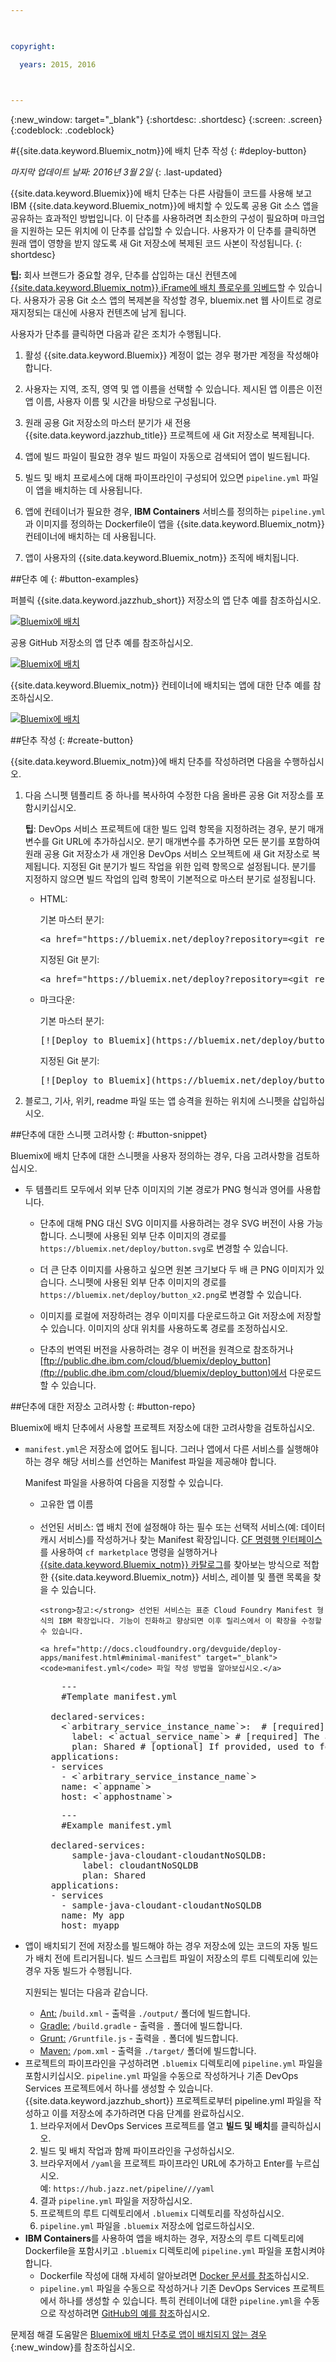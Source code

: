 ```yaml
---

 

copyright:

  years: 2015, 2016

 

---
```


{:new_window: target="_blank"}
{:shortdesc: .shortdesc}
{:screen: .screen}
{:codeblock: .codeblock}


#{{site.data.keyword.Bluemix_notm}}에 배치 단추 작성 {: #deploy-button} 

*마지막 업데이트 날짜: 2016년 3월 2일*
{: .last-updated} 

{{site.data.keyword.Bluemix}}에 배치 단추는 다른 사람들이 코드를 사용해 보고 IBM {{site.data.keyword.Bluemix_notm}}에 배치할 수 있도록 공용 Git 소스 앱을 공유하는 효과적인 방법입니다. 이 단추를 사용하려면 최소한의 구성이 필요하며 마크업을 지원하는 모든 위치에 이 단추를 삽입할 수 있습니다. 사용자가 이 단추를 클릭하면 원래 앱이 영향을 받지 않도록 새 Git 저장소에 복제된 코드 사본이 작성됩니다. 
{: shortdesc} 

**팁:** 회사 브랜드가 중요할 경우, 단추를 삽입하는 대신 컨텐츠에 [{{site.data.keyword.Bluemix_notm}} iFrame에 배치 플로우를 임베드](../develop/deploy_button_embed.html)할 수 있습니다. 사용자가 공용 Git 소스 앱의 복제본을 작성할 경우, bluemix.net 웹 사이트로 경로 재지정되는 대신에 사용자 컨텐츠에 남게 됩니다. 

사용자가 단추를 클릭하면 다음과 같은 조치가 수행됩니다. 

1. 활성 {{site.data.keyword.Bluemix}} 계정이 없는 경우 평가판 계정을 작성해야 합니다. 

2. 사용자는 지역, 조직, 영역 및 앱 이름을 선택할 수 있습니다. 제시된 앱 이름은 이전 앱 이름, 사용자 이름 및 시간을 바탕으로 구성됩니다. 

3. 원래 공용 Git 저장소의 마스터 분기가 새 전용 {{site.data.keyword.jazzhub_title}} 프로젝트에 새 Git 저장소로 복제됩니다. 

4. 앱에 빌드 파일이 필요한 경우 빌드 파일이 자동으로 검색되어 앱이 빌드됩니다. 

5. 빌드 및 배치 프로세스에 대해 파이프라인이 구성되어 있으면 `pipeline.yml` 파일이 앱을 배치하는 데 사용됩니다.

6. 앱에 컨테이너가 필요한 경우, **IBM Containers** 서비스를 정의하는 `pipeline.yml`과 이미지를 정의하는 Dockerfile이 앱을 {{site.data.keyword.Bluemix_notm}} 컨테이너에 배치하는 데 사용됩니다. 

7. 앱이 사용자의 {{site.data.keyword.Bluemix_notm}} 조직에 배치됩니다. 

##단추 예 {: #button-examples} 

퍼블릭 {{site.data.keyword.jazzhub_short}} 저장소의 앱 단추 예를 참조하십시오.

<p>
<a class="xref" href="https://bluemix.net/deploy?repository=https://hub.jazz.net/git/idsorg/sample-java-cloudant" target="_blank" title="(새 탭 또는 창에서 열림)"><img class="image" src="images/deploy_buttonx2.png" alt="Bluemix에 배치" /></a>
</p> 

공용 GitHub 저장소의 앱 단추 예를 참조하십시오. 

<p>
<a class="xref" href="https://bluemix.net/deploy?repository=https://github.com/ibmjstart/bluemix-node-mysql-uploader" target="_blank" title="(새 탭 또는 창에서 열림)"><img class="image" src="images/deploy_buttonx2.png" alt="Bluemix에 배치" /></a>
</p> 

{{site.data.keyword.Bluemix_notm}} 컨테이너에 배치되는 앱에 대한 단추 예를 참조하십시오. 

<p>
<a class="xref" href="https://bluemix.net/deploy?repository=https://github.com/Puquios/hello-containers" target="_blank" title="(새 탭 또는 창에서 열림)"><img class="image" src="images/deploy_buttonx2.png" alt="Bluemix에 배치" /></a>
</p> 

##단추 작성 {: #create-button}

{{site.data.keyword.Bluemix_notm}}에 배치 단추를 작성하려면 다음을 수행하십시오. 

<ol>
<li> 다음 스니펫 템플리트 중 하나를 복사하여 수정한 다음 올바른 공용 Git 저장소를 포함시키십시오.
<p></p>
<p>
<strong>팁</strong>: DevOps 서비스 프로젝트에 대한 빌드 입력 항목을 지정하려는 경우, 분기 매개변수를 Git URL에 추가하십시오. 분기 매개변수를 추가하면 모든 분기를 포함하여 원래 공용 Git 저장소가 새 개인용 DevOps 서비스 오브젝트에 새 Git 저장소로 복제됩니다. 지정된 Git 분기가 빌드 작업을 위한 입력 항목으로 설정됩니다. 분기를 지정하지 않으면 빌드 작업의 입력 항목이 기본적으로 마스터 분기로 설정됩니다.
</p>
<ul>
<li>HTML:
<p>
기본 마스터 분기:
</p>
<pre class="codeblock">
&lt;a href="https://bluemix.net/deploy?repository=&lt;git_repository_URL>" # [required]&gt;&lt;img src="https://bluemix.net/deploy/button.png" alt="Deploy to Bluemix"&gt;&lt;/a&gt;
</pre>
<p>
지정된 Git 분기:
</p>
<pre class="codeblock">
&lt;a href="https://bluemix.net/deploy?repository=&lt;git_repository_URL&gt;&branch=&lt;git_branch>" # [required]&gt;&lt;img src="https://bluemix.net/deploy/button.png" alt="Deploy to Bluemix"&gt;&lt;/a&gt;
</pre>
</li>
<li>마크다운:
<p>
기본 마스터 분기:
</p>
<pre class="codeblock">
[&excl;[Deploy to Bluemix]&lpar;https://bluemix.net/deploy/button.png&rpar;]&lpar;https://bluemix.net/deploy?repository=&lt;git_repository_URL> # [required]&rpar;
</pre>
<p>지정된 Git 분기:
</p>
<pre class="codeblock">
[&excl;[Deploy to Bluemix]&lpar;https://bluemix.net/deploy/button.png&rpar;]&lpar;https://bluemix.net/deploy?repository=&lt;git_repository_URL> &branch=&lt;git_branch&gt; # [required]&rpar;
</pre>
</li>
</ul>
</li>
<li>블로그, 기사, 위키, readme 파일 또는 앱 승격을 원하는 위치에 스니펫을 삽입하십시오.
</li>
</ol>

##단추에 대한 스니펫 고려사항 {: #button-snippet}

Bluemix에 배치 단추에 대한 스니펫을 사용자 정의하는 경우, 다음 고려사항을 검토하십시오. 

* 두 템플리트 모두에서 외부 단추 이미지의 기본 경로가 PNG 형식과 영어를 사용합니다. 

    * 단추에 대해 PNG 대신 SVG 이미지를 사용하려는 경우 SVG 버전이 사용 가능합니다. 스니펫에 사용된 외부 단추 이미지의 경로를 `https://bluemix.net/deploy/button.svg`로 변경할 수 있습니다.
	
	* 더 큰 단추 이미지를 사용하고 싶으면 원본 크기보다 두 배 큰 PNG 이미지가 있습니다. 스니펫에 사용된 외부 단추 이미지의 경로를 `https://bluemix.net/deploy/button_x2.png`로 변경할 수 있습니다. 
	
	* 이미지를 로컬에 저장하려는 경우 이미지를 다운로드하고 Git 저장소에 저장할 수 있습니다. 이미지의 상대 위치를 사용하도록 경로를 조정하십시오. 
	
	* 단추의 번역된 버전을 사용하려는 경우 이 버전을 원격으로 참조하거나 [ftp://public.dhe.ibm.com/cloud/bluemix/deploy_button](ftp://public.dhe.ibm.com/cloud/bluemix/deploy_button)에서 다운로드할 수 있습니다. 
	
##단추에 대한 저장소 고려사항 {: #button-repo} 

Bluemix에 배치 단추에서 사용할 프로젝트 저장소에 대한 고려사항을 검토하십시오. 

<ul>
<li><code>manifest.yml</code>은 저장소에 없어도 됩니다. 그러나 앱에서 다른 서비스를 실행해야 하는 경우 해당 서비스를 선언하는 Manifest 파일을 제공해야 합니다.  

Manifest 파일을 사용하여 다음을 지정할 수 있습니다. 
    <ul>
    <li>고유한 앱 이름</li>  
    <li>선언된 서비스: 앱 배치 전에 설정해야 하는 필수 또는 선택적 서비스(예: 데이터 캐시 서비스)를 작성하거나 찾는 Manifest 확장입니다. <a href="https://github.com/cloudfoundry/cli/releases">CF 명령행 인터페이스</a>를 사용하여 <code>cf marketplace</code> 명령을 실행하거나 <a href="https://console.ng.bluemix.net/?ssoLogout=true&cm_mmc=developerWorks-_-dWdevcenter-_-devops-services-_-lp#/store">{{site.data.keyword.Bluemix_notm}} 카탈로그</a>를 찾아보는 방식으로 적합한 {{site.data.keyword.Bluemix_notm}} 서비스, 레이블 및 플랜 목록을 찾을 수 있습니다.
    
    <strong>참고:</strong> 선언된 서비스는 표준 Cloud Foundry Manifest 형식의 IBM 확장입니다. 기능이 진화하고 향상되면 이후 릴리스에서 이 확장을 수정할 수 있습니다.
	
	<a href="http://docs.cloudfoundry.org/devguide/deploy-apps/manifest.html#minimal-manifest" target="_blank"><code>manifest.yml</code> 파일 작성 방법을 알아보십시오.</a>  
<pre class="codeblock">
	---
    #Template manifest.yml

  declared-services:
    &lt;`arbitrary_service_instance_name`&gt;:  # [required]
      label: &lt;`actual_service_name`&gt; # [required] The actual service name from market place
      plan: Shared # [optional] If provided, used to fetch the declared service. Otherwise, defaults to 'Free' or 'free'.
  applications:
  - services
    - &lt;`arbitrary_service_instance_name`&gt;
    name: &lt;`appname`&gt;
    host: &lt;`apphostname`&gt;
</pre>

<pre class="codeblock">
	---
    #Example manifest.yml

  declared-services: 
      sample-java-cloudant-cloudantNoSQLDB:
        label: cloudantNoSQLDB
        plan: Shared
  applications:
  - services
    - sample-java-cloudant-cloudantNoSQLDB
    name: My app
    host: myapp
</pre>
   </li>
   </ul>
	<li> 앱이 배치되기 전에 저장소를 빌드해야 하는 경우 저장소에 있는 코드의 자동 빌드가 배치 전에 트리거됩니다. 빌드 스크립트 파일이 저장소의 루트 디렉토리에 있는 경우 자동 빌드가 수행됩니다.
	
지원되는 빌더는 다음과 같습니다.
<ul>
		<li> <a href="http://ant.apache.org/manual/using.html" target="_blank">Ant:</a> /<code>build.xml</code> - 출력을 <code>./output/</code> 폴더에 빌드합니다. </li>
		<li> <a href="http://docs.cloudfoundry.org/buildpacks/java/build-tool-int.html#gradle" target="_blank">Gradle:</a> <code>/build.gradle</code> - 출력을 <code>.</code> 폴더에 빌드합니다. </li>
				<li> <a href="http://gruntjs.com/getting-started#the-gruntfile" target="_blank">Grunt:</a> <code>/Gruntfile.js</code> - 출력을 <code>.</code> 폴더에 빌드합니다. </li>
		<li> <a href="http://docs.cloudfoundry.org/buildpacks/java/build-tool-int.html#maven" target="_blank">Maven:</a> <code>/pom.xml</code> - 출력을 <code>./target/</code> 폴더에 빌드합니다.</li>
	   </ul>
	</li>	
	<li>프로젝트의 파이프라인을 구성하려면 <code>.bluemix</code> 디렉토리에 <code>pipeline.yml</code> 파일을 포함시키십시오. <code>pipeline.yml</code> 파일을 수동으로 작성하거나 기존 DevOps Services 프로젝트에서 하나를 생성할 수 있습니다. {{site.data.keyword.jazzhub_short}} 프로젝트로부터 pipeline.yml 파일을 작성하고 이를 저장소에 추가하려면 다음 단계를 완료하십시오.
<ol>
<li>브라우저에서 DevOps Services 프로젝트를 열고 <b>빌드 및 배치</b>를 클릭하십시오.</li>
<li>빌드 및 배치 작업과 함께 파이프라인을 구성하십시오.</li>
<li>브라우저에서 <code>/yaml</code>을 프로젝트 파이프라인 URL에 추가하고 Enter를 누르십시오. 
<br>예: <code>https://hub.jazz.net/pipeline/<owner>/<project_name>/yaml</code></li>
<li>결과 <code>pipeline.yml</code> 파일을 저장하십시오.</li>
<li>프로젝트의 루트 디렉토리에서 <code>.bluemix</code> 디렉토리를 작성하십시오.</li>
<li><code>pipeline.yml</code> 파일을 <code>.bluemix</code> 저장소에 업로드하십시오.</li>
</ol> </li>
	<li><strong>IBM Containers</strong>를 사용하여 앱을 배치하는 경우, 저장소의 루트 디렉토리에 Dockerfile을 포함시키고 <code>.bluemix</code> 디렉토리에 <code>pipeline.yml</code> 파일을 포함시켜야 합니다.
	<ul>
	    <li> Dockerfile 작성에 대해 자세히 알아보려면 <a href="https://docs.docker.com/reference/builder/" target="_blank">Docker 문서를 참조</a>하십시오.</li>
	    <li><code>pipeline.yml</code> 파일을 수동으로 작성하거나 기존 DevOps Services 프로젝트에서 하나를 생성할 수 있습니다. 특히 컨테이너에 대한 <code>pipeline.yml</code>을 수동으로 작성하려면 <a href="https://github.com/Puquios/" target="_blank">GitHub의 예를 참조</a>하십시오.</li>
        </ul>

 </li>
 </ul>
</ul>

문제점 해결 도움말은 [Bluemix에 배치 단추로 앱이 배치되지 않는 경우](../troubleshoot/index.html#deploytobluemixbuttondoesntdeployanapp){:new_window}를 참조하십시오.	
